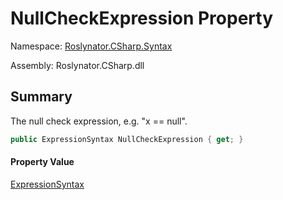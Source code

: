 # NullCheckExpression Property

Namespace: [Roslynator.CSharp.Syntax](../../README.md)

Assembly: Roslynator\.CSharp\.dll

## Summary

The null check expression, e\.g\. "x == null"\.

```csharp
public ExpressionSyntax NullCheckExpression { get; }
```

#### Property Value

[ExpressionSyntax](https://docs.microsoft.com/en-us/dotnet/api/microsoft.codeanalysis.csharp.syntax.expressionsyntax)


